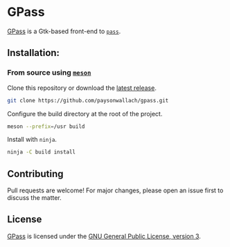 # GPass

[GPass](https://github.com/paysonwallach/gpass) is a Gtk-based front-end to [`pass`](https://www.passwordstore.org).

## Installation:

### From source using [`meson`](http://mesonbuild.com/)

Clone this repository or download the [latest release](https://github.com/paysonwallach/gpass/releases/latest).

```sh
git clone https://github.com/paysonwallach/gpass.git
```

Configure the build directory at the root of the project.

```sh
meson --prefix=/usr build
```

Install with `ninja`.

```sh
ninja -C build install
```

## Contributing

Pull requests are welcome! For major changes, please open an issue first to discuss the matter.

## License

[GPass](https://github.com/paysonwallach/gpass) is licensed under the [GNU General Public License, version 3](https://github.com/paysonwallach/gpass/blob/master/LICENSE).

